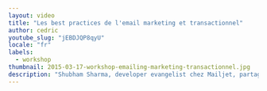 ```yaml
---
layout: video
title: "Les best practices de l'email marketing et transactionnel"
author: cedric
youtube_slug: "jEBDJQP8qyU"
locale: "fr"
labels:
  - workshop
thumbnail: 2015-03-17-workshop-emailing-marketing-transactionnel.jpg
description: "Shubham Sharma, developer evangelist chez Mailjet, partage avec vous les best practices de l'email marketing et transactionnel afin d'optimiser la délivrabilité de vos campagnes."
---
```

